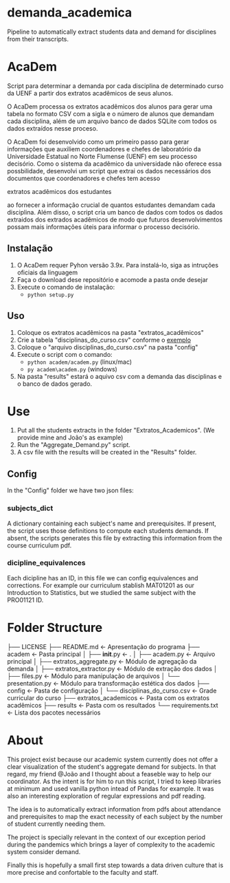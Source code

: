 # demanda_academica
Pipeline to automatically extract students data and demand for disciplines from their transcripts. 
# AcaDem
Script para determinar a demanda por cada disciplina de determinado curso da UENF a partir dos extratos acadêmicos de seus alunos.

O AcaDem processa os extratos acadêmicos dos alunos para gerar uma tabela no formato CSV com a sigla e o número de alunos que demandam cada disciplina, além de um arquivo banco de dados SQLite com todos os dados extraídos nesse proceso. 

O AcaDem foi desenvolvido como um primeiro passo para gerar informações que auxiliem coordenadores e chefes de laboratório da Universidade Estatual no Norte Flumense (UENF) em seu processo decisório. Como o sistema da acadêmico da universidade não oferece essa possbilidade, desenvolvi um script que extrai os dados necessários dos documentos que coordenadores e chefes tem acesso

 extratos acadêmicos dos estudantes 

ao fornecer a informação crucial de quantos estudantes demandam cada disciplina. Além disso, o script cria um banco de dados com todos os dados extraidos dos extrados acadêmicos de modo que futuros desenvolvimentos possam mais informações úteis para informar o processo decisório. 

## Instalação
1. O AcaDem requer Pyhon versão 3.9x. Para instalá-lo, siga as intruções oficiais da linguagem
1. Faça o download dese repositório e acomode a pasta onde desejar 
1. Execute o comando de instalação:
   - ``python setup.py``

## Uso
1. Coloque os extratos acadêmicos na pasta "extratos_acadêmicos"
2. Crie a tabela "disciplinas_do_curso.csv" conforme o [exemplo](exemplos/disciplinas_do_curso.csv)
3. Coloque o "arquivo disciplinas_do_curso.csv" na pasta "config" 
4. Execute o script com o comando:
   - ``python academ/academ.py`` (linux/mac)
   - ``py academ\academ.py`` (windows)
5. Na pasta "results" estará o aquivo csv com a demanda das disciplinas e o banco de dados gerado.



# Use
1. Put all the students extracts in the folder "Extratos_Academicos". (We provide mine and João's as example)
2. Run the "Aggregate_Demand.py" script.
3. A csv file with the results will be created in the "Results" folder.

## Config
In the "Config" folder we have two json files:
### subjects_dict
A dictionary containing each subject's name and prerequisites. 
If present, the script uses those definitions to compute each students demands. 
If absent, the scripts generates this file by extracting this information from the course curriculum pdf. 
 
### dicipline_equivalences
Each dicipline has an ID, in this file we can config equivalences and corrections. For example our curriculum stablish MAT01201 as our Introduction to Statistics, but we studied the same subject with the PRO01121 ID. 
# Folder Structure

├── LICENSE
├── README.md                        <- Apresentação do programa
├── academ                         <- Pasta principal 
│   ├── __init__.py                      <- .
│   ├── academ.py                        <- Arquivo principal
│   ├── extratos_aggregate.py            <- Módulo de agregação da demanda
│   ├── extratos_extractor.py            <- Módulo de extração dos dados 
│   ├── files.py                         <- Módulo para manipulação de arquivos
│   └── presentation.py                  <- Módulo para transformação estética dos dados
├── config                        <- Pasta de configuração
│   └── disciplinas_do_curso.csv    <- Grade curricular do curso
├── extratos_academicos           <- Pasta com os extratos acadêmicos
├── results                       <- Pasta com os resultados
└── requirements.txt                <- Lista dos pacotes necessários 


# About
This project exist because our academic system currently does not offer a clear visualization of the student's aggregate demand for subjects.
In that regard, my friend @João and I thought about a feaseble way to help our coordinator. As the intent is for him to run this script, I tried to keep libraries at minimum and used vanilla python intead of Pandas for example. It was also an interesting exploration of regular expressions and pdf reading. 

The idea is to automatically extract information from pdfs about attendance and prerequisites to map the exact necessity of each subject by the number of student currently needing them. 

The project is specially relevant in the context of our exception period during the pandemics which brings a layer of complexity to the academic system consider demand. 

Finally this is hopefully a small first step towards a data driven culture that is more precise and confortable to the faculty and staff. 
